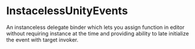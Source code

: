 # InstacelessUnityEvents
An instanceless delegate binder which lets you assign function in editor without requiring instance at the time and providing ability to late initialize the event with target invoker.
